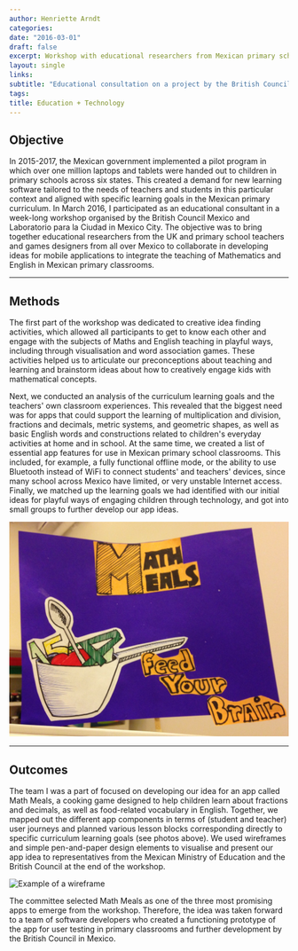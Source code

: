 ```yaml
---
author: Henriette Arndt
categories:
date: "2016-03-01"
draft: false
excerpt: Workshop with educational researchers from Mexican primary school teachers to develop context-specific apps for teaching Mathematics and English.
layout: single
links:
subtitle: "Educational consultation on a project by the British Council Mexico & Laboratorio para la Ciudad, Mexico City"
tags:
title: Education + Technology
---
```


## Objective
In 2015-2017, the Mexican government implemented a pilot program in which over one million laptops and tablets were handed out to children in primary schools across six states. This created a demand for new learning software tailored to the needs of teachers and students in this particular context and aligned with specific learning goals in the Mexican primary curriculum. In March 2016, I participated as an educational consultant in a week-long workshop organised by the British Council Mexico and Laboratorio para la Ciudad in Mexico City. The objective was to bring together educational researchers from the UK and primary school teachers and games designers from all over Mexico to collaborate in developing ideas for mobile applications to integrate the teaching of Mathematics and English in Mexican primary classrooms. 

--- 

## Methods
The first part of the workshop was dedicated to creative idea finding activities, which allowed all participants to get to know each other and engage with the subjects of Maths and English teaching in playful ways, including through visualisation and word association games. These activities helped us to articulate our preconceptions about teaching and learning and brainstorm ideas about how to creatively engage kids with mathematical concepts. 

Next, we conducted an analysis of the curriculum learning goals and the teachers' own classroom experiences. This revealed that the biggest need was for apps that could support the learning of multiplication and division, fractions and decimals, metric systems, and geometric shapes, as well as basic English words and constructions related to children's everyday activities at home and in school. At the same time, we created a list of essential app features for use in Mexican primary school classrooms. This included, for example, a fully functional offline mode, or the ability to use Bluetooth instead of WiFi to connect students' and teachers' devices, since many school across Mexico have limited, or very unstable Internet access. Finally, we matched up the learning goals we had identified with our initial ideas for playful ways of engaging children through technology, and got into small groups to further develop our app ideas. 

![Math meals app](featured.png)

---

## Outcomes
The team I was a part of focused on developing our idea for an app called Math Meals, a cooking game designed to help children learn about fractions and decimals, as well as food-related vocabulary in English. Together, we mapped out the different app components in terms of (student and teacher) user journeys and planned various lesson blocks corresponding directly to specific curriculum learning goals (see photos above). We used wireframes and simple pen-and-paper design elements to visualise and present our app idea to representatives from the Mexican Ministry of Education and the British Council at the end of the workshop. 

![Example of a wireframe](wireframe2.png)

The committee selected Math Meals as one of the three most promising apps to emerge from the workshop. Therefore, the idea was taken forward to a team of software developers who created a functioning prototype of the app for user testing in primary classrooms and further development by the British Council in Mexico. 